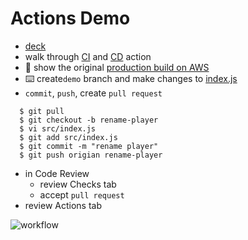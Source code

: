 # Actions Demo
- [deck](https://docs.google.com/presentation/d/1AgcFXvliFZK8bPoPes7i3Z4rQ7u386J-6x-zsv7nZPw/edit#slide=id.g5f50318199_2_45)
- walk through [CI](.github/workflows/ci.yml) and [CD](.github/workflows/deploy-prod.yml) action
- :eyes: show the original [production build on AWS](https://inr29uylt3.execute-api.us-west-2.amazonaws.com/Prod/)
- :keyboard: create`demo` branch and make changes to [index.js](https://github.com/tonycch/ActionDemo/edit/master/src/index.js)
- `commit`, `push`, create `pull request`
```
  $ git pull
  $ git checkout -b rename-player
  $ vi src/index.js
  $ git add src/index.js
  $ git commit -m "rename player"
  $ git push origian rename-player
```
- in Code Review
  - review Checks tab
  - accept `pull request`
- review Actions tab

![workflow](https://user-images.githubusercontent.com/6351798/48032310-63842400-e114-11e8-8db0-06dc0504dcb5.png)

